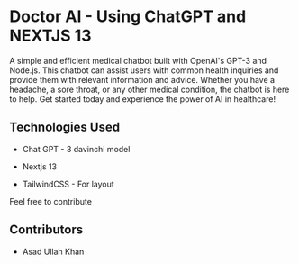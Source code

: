 
# Doctor AI - Using ChatGPT and NEXTJS 13


A simple and efficient medical chatbot built with OpenAI's GPT-3 and Node.js. This chatbot can assist users with common health inquiries and provide them with relevant information and advice. Whether you have a headache, a sore throat, or any other medical condition, the chatbot is here to help. Get started today and experience the power of AI in healthcare!




## Technologies Used

* Chat GPT - 3 davinchi model

* Nextjs 13

* TailwindCSS - For layout



Feel free to contribute 



## Contributors

* Asad Ullah Khan 
